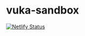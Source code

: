 # vuka-sandbox

[![Netlify Status](https://api.netlify.com/api/v1/badges/0d8d576e-96c2-4762-826d-0382508998e3/deploy-status)](https://app.netlify.com/sites/friendly-jennings-266643/deploys)

